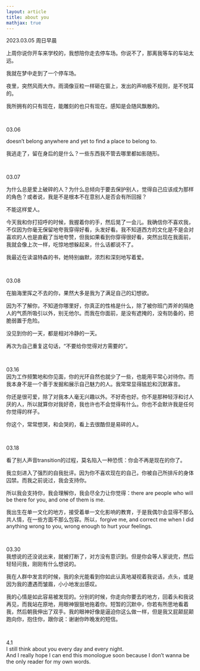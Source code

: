 ```yaml
---
layout: article
title: about you
mathjax: true
---
```


2023.03.05 周日早晨  

上周你说你开车来学校的，我想陪你走去停车场。你说不了，那离我等车的车站太远。

我就在梦中走到了一个停车场。  

夜里，突然风雨大作。雨滴像豆粒一样砸在窗上，发出的声响极不规则，是不悦耳的。

我所拥有的只有现在，能雕刻的也只有现在。感知是会随风飘散的。  

&nbsp;

03.06  

doesn’t belong anywhere and yet to find a place to belong to.  

我逃走了，留在身后的是什么？一些东西我不管去哪里都如影随形。 

&nbsp;

03.07  

为什么总是爱上破碎的人？为什么总倾向于要去保护别人，觉得自己应该成为那样的角色？或者说，我是不是根本不在意别人是否会有所回报？

不能这样爱人。  

今天我和你打招呼的时候，我握着你的手，然后晃了一会儿。我确信你不喜欢我，不仅因为你毫无保留地夸我穿得好看，头发好看。我不知道西方的文化是不是会对喜欢的人也是直截了当地夸赞，但我如果看到你穿得很好看，突然出现在我面前，我就会像上次一样，吃惊地想躲起来，什么话都说不了。  

我最近在读温特森的书，她特别幽默，浓烈和深刻地写着爱。  

&nbsp;

03.08  

在脑海里挥之不去的你，果然大多是我为了满足自己的幻想欲。

因为不了解你，不知道你哪里好，你真正的性格是什么，除了被你班门弄斧的隔绝人的气质所吸引以外，别无他尔。而我在你面前，是没有遮掩的，没有防备的，把脆弱置于危险。

没见到你的一天，都是相对冷静的一天。

再次为自己重复这句话，“不要给你觉得对方需要的”。  

&nbsp;

03.16  
因为工作频繁地和你见面，你的光环自然也就少了一些，也能用平常心对待你。而我本身不是一个善于发掘和展示自己魅力的人。我常常显得尴尬和沉默寡言。  

你还是很可爱，除了对我本人毫无兴趣以外。不好奇也好。你不是那种轻浮和讨人厌的人，所以就算你对我好奇，我也许也不会觉得有什么。你也不会默许我是任何你觉得的样子。  

你这个，常常想哭，和会哭的，看上去很酷但是易碎的人。  

&nbsp;

03.18  

看了别人声音transition的过程，莫名陷入一种恐慌：你会不再是现在的你了。  

我立刻进入了强烈的自我批评。因为你不喜欢现在的自己，你被自己所排斥的身体囚禁。而我之前说过，我会支持你。  

所以我会支持你，我会理解你，我会尽全力让你觉得：there are people who will be there for you, and one of them is me.   

我出生在单一文化的地方，接受着单一文化影响的教育，于是我偶尔会显得不那么共人情，在一些方面不那么包容。所以，forgive me, and correct me when I did anything wrong to you, wrong enough to hurt your feelings.  

&nbsp;

03.30  
我想说的还没说出来，就被打断了，对方没有意识到。但是你会等人家说完，然后轻轻问我，刚刚有什么想说的。  

我在人群中发言的时候，我的余光能看到你如此认真地凝视着我说话，点头，或是因为我的遭遇而皱眉，小小地发出感叹。    

我的心情是如此容易被发现的。分别的时候，你走向你要去的地方，回着头和我说再见，而我站在原地，用眼神狠狠地拖着你。短暂的沉默中，你若有所思地看着我，然后朝我伸出了双手。我的眼神好像是逼迫你这么做一样，但是我又屁颠屁颠跑向你，抱住你，跟你说：谢谢你昨晚发的短信。  

&nbsp;

4.1  
I still think about you every day and every night.  
And I really hope I can end this monologue soon because I don’t wanna be the only reader for my own words.  

&nbsp;


